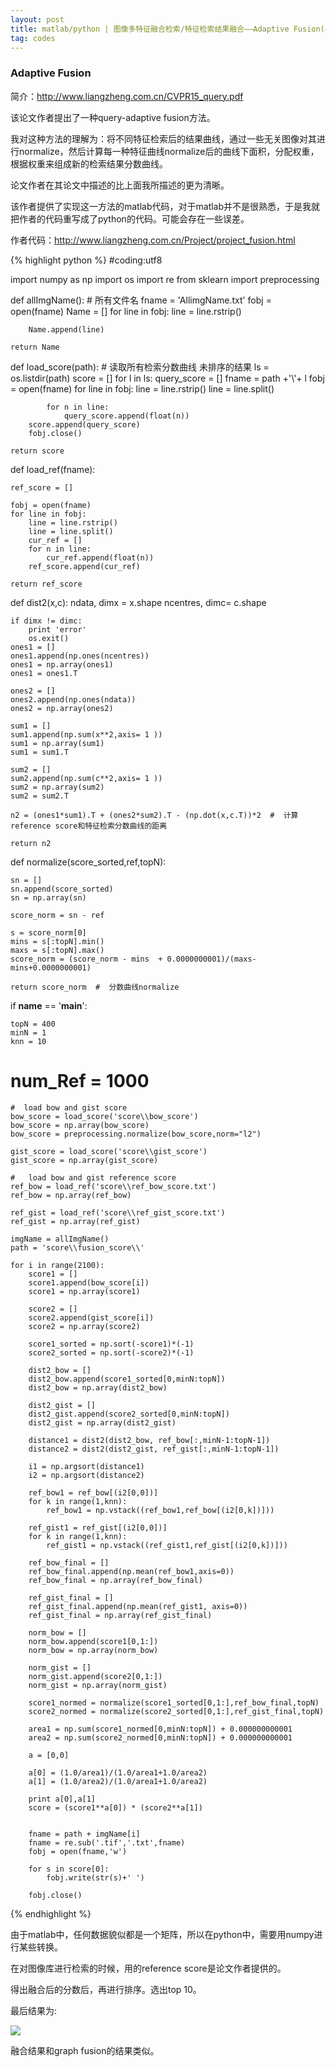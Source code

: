 ```yaml
---
layout: post
title: matlab/python | 图像多特征融合检索/特征检索结果融合——Adaptive Fusion(4)
tag: codes
---
```


<h3>Adaptive Fusion</h3>

简介：http://www.liangzheng.com.cn/CVPR15_query.pdf

该论文作者提出了一种query-adaptive fusion方法。

我对这种方法的理解为：将不同特征检索后的结果曲线，通过一些无关图像对其进行normalize，然后计算每一种特征曲线normalize后的曲线下面积，分配权重，根据权重来组成新的检索结果分数曲线。

论文作者在其论文中描述的比上面我所描述的更为清晰。

该作者提供了实现这一方法的matlab代码，对于matlab并不是很熟悉，于是我就把作者的代码重写成了python的代码。可能会存在一些误差。

作者代码：http://www.liangzheng.com.cn/Project/project_fusion.html

{% highlight python %}
#coding:utf8

import numpy as np 
import os
import re
from sklearn import preprocessing

def allImgName():  #  所有文件名
	fname = 'AllimgName.txt'
	fobj = open(fname)
	Name = []
	for line in fobj:
		line = line.rstrip() 

		Name.append(line)

	return Name

def load_score(path):  #  读取所有检索分数曲线  未排序的结果
	ls = os.listdir(path)
	score = []
	for l in ls:
		query_score = []
		fname = path +'\\'+ l
		fobj = open(fname)
		for line in fobj:
			line = line.rstrip()
			line = line.split()

			for n in line:
				query_score.append(float(n))
		score.append(query_score)
		fobj.close()

	return score

def load_ref(fname):

	ref_score = []

	fobj = open(fname)
	for line in fobj:
		line = line.rstrip()
		line = line.split()
		cur_ref = []
		for n in line:
			cur_ref.append(float(n))
		ref_score.append(cur_ref)

	return ref_score

def dist2(x,c):
	ndata, dimx = x.shape
	ncentres, dimc= c.shape


	if dimx != dimc:
		print 'error'
		os.exit()
	ones1 = []
	ones1.append(np.ones(ncentres))
	ones1 = np.array(ones1)
	ones1 = ones1.T

	ones2 = []
	ones2.append(np.ones(ndata))
	ones2 = np.array(ones2)
	
	sum1 = []
	sum1.append(np.sum(x**2,axis= 1 ))
	sum1 = np.array(sum1)
	sum1 = sum1.T

	sum2 = []
	sum2.append(np.sum(c**2,axis= 1 ))
	sum2 = np.array(sum2)
	sum2 = sum2.T

	n2 = (ones1*sum1).T + (ones2*sum2).T - (np.dot(x,c.T))*2  #  计算reference score和特征检索分数曲线的距离

	return n2

def normalize(score_sorted,ref,topN):

	sn = []
	sn.append(score_sorted)
	sn = np.array(sn)

	score_norm = sn - ref

	s = score_norm[0]
	mins = s[:topN].min()
	maxs = s[:topN].max()
	score_norm = (score_norm - mins  + 0.0000000001)/(maxs-mins+0.0000000001)

	return score_norm  #  分数曲线normalize

if __name__ == '__main__':
	
	topN = 400
	minN = 1
	knn = 10
#	num_Ref = 1000

	#  load bow and gist score
	bow_score = load_score('score\\bow_score')
	bow_score = np.array(bow_score)
	bow_score = preprocessing.normalize(bow_score,norm="l2")

	gist_score = load_score('score\\gist_score')
	gist_score = np.array(gist_score)

	#	load bow and gist reference score
	ref_bow = load_ref('score\\ref_bow_score.txt')
	ref_bow = np.array(ref_bow)

	ref_gist = load_ref('score\\ref_gist_score.txt')
	ref_gist = np.array(ref_gist)

	imgName = allImgName()
	path = 'score\\fusion_score\\'

	for i in range(2100):
		score1 = []
		score1.append(bow_score[i])
		score1 = np.array(score1)

		score2 = []
		score2.append(gist_score[i])
		score2 = np.array(score2)

		score1_sorted = np.sort(-score1)*(-1)
		score2_sorted = np.sort(-score2)*(-1)
		
		dist2_bow = []
		dist2_bow.append(score1_sorted[0,minN:topN])
		dist2_bow = np.array(dist2_bow)

		dist2_gist = []
		dist2_gist.append(score2_sorted[0,minN:topN])
		dist2_gist = np.array(dist2_gist)

		distance1 = dist2(dist2_bow, ref_bow[:,minN-1:topN-1])
		distance2 = dist2(dist2_gist, ref_gist[:,minN-1:topN-1])

		i1 = np.argsort(distance1)
		i2 = np.argsort(distance2)

		ref_bow1 = ref_bow[(i2[0,0])]
		for k in range(1,knn):
			ref_bow1 = np.vstack((ref_bow1,ref_bow[(i2[0,k])]))

		ref_gist1 = ref_gist[(i2[0,0])]
		for k in range(1,knn):
			ref_gist1 = np.vstack((ref_gist1,ref_gist[(i2[0,k])]))

		ref_bow_final = []
		ref_bow_final.append(np.mean(ref_bow1,axis=0))
		ref_bow_final = np.array(ref_bow_final)

		ref_gist_final = []
		ref_gist_final.append(np.mean(ref_gist1, axis=0))
		ref_gist_final = np.array(ref_gist_final)

		norm_bow = []
		norm_bow.append(score1[0,1:])
		norm_bow = np.array(norm_bow)

		norm_gist = []
		norm_gist.append(score2[0,1:])
		norm_gist = np.array(norm_gist)

		score1_normed = normalize(score1_sorted[0,1:],ref_bow_final,topN)	
		score2_normed = normalize(score2_sorted[0,1:],ref_gist_final,topN)	
		
		area1 = np.sum(score1_normed[0,minN:topN]) + 0.000000000001
		area2 = np.sum(score2_normed[0,minN:topN]) + 0.000000000001

		a = [0,0]

		a[0] = (1.0/area1)/(1.0/area1+1.0/area2)
		a[1] = (1.0/area2)/(1.0/area1+1.0/area2)

		print a[0],a[1]
		score = (score1**a[0]) * (score2**a[1])
		

		fname = path + imgName[i]
		fname = re.sub('.tif','.txt',fname)
		fobj = open(fname,'w')

		for s in score[0]:
			fobj.write(str(s)+' ')

		fobj.close()
{% endhighlight %}

由于matlab中，任何数据貌似都是一个矩阵，所以在python中，需要用numpy进行某些转换。

在对图像库进行检索的时候，用的reference score是论文作者提供的。

得出融合后的分数后，再进行排序。选出top 10。

最后结果为:

<img src="/images/adaptive-fusion.png" >

融合结果和graph fusion的结果类似。